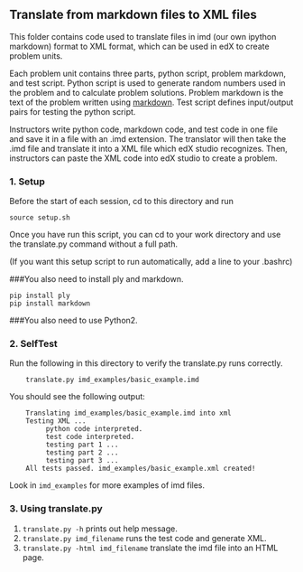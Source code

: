 ## Translate from markdown files to XML files

This folder contains code used to translate files in imd (our own ipython markdown) format to XML format, which can be used in edX to create problem units.

Each problem unit contains three parts, python script, problem markdown, and test script. Python script is used to generate random numbers used in the problem and to calculate problem solutions. Problem markdown is the text of the problem written using [markdown](https://daringfireball.net/projects/markdown/syntax). Test script defines input/output pairs for testing the python script.

Instructors write python code, markdown code, and test code in one file and save it in a file with an .imd extension. The translator will then take the .imd file and translate it into a XML file which edX studio recognizes. Then, instructors can paste the XML code into edX studio to create a problem.

### 1. Setup
Before the start of each session, cd to this directory and run

	source setup.sh

Once you have run this script, you can cd to your work directory and use the translate.py command without a full path.

(If you want this setup script to run automatically, add a line to your .bashrc)

###You also need to install ply and markdown. 

	pip install ply
	pip install markdown
	
###You also need to use Python2. 

### 2. SelfTest
Run the following in this directory to verify the translate.py runs correctly.

		translate.py imd_examples/basic_example.imd

You should see the following output:

		Translating imd_examples/basic_example.imd into xml
		Testing XML ...
			 python code interpreted.
			 test code interpreted.
			 testing part 1 ...
			 testing part 2 ...
			 testing part 3 ...
		All tests passed. imd_examples/basic_example.xml created!

Look in ```imd_examples``` for more examples of imd files.

### 3. Using translate.py
1. ```translate.py -h``` prints out help message.
2. ```translate.py imd_filename``` runs the test code and generate XML.
3. ```translate.py -html imd_filename``` translate the imd file into an HTML page.
